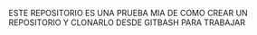 ESTE REPOSITORIO ES UNA PRUEBA MIA DE COMO CREAR UN REPOSITORIO Y CLONARLO DESDE GITBASH PARA TRABAJAR

